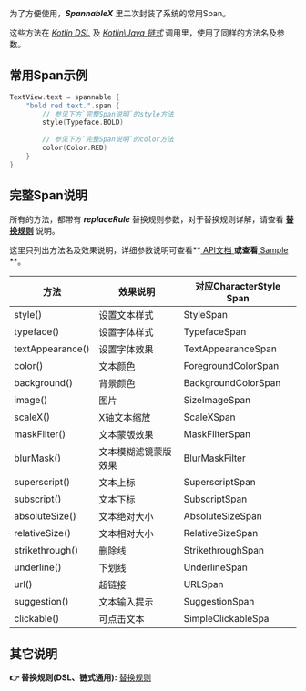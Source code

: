 为了方便使用，***SpannableX*** 里二次封装了系统的常用Span。

这些方法在 *[Kotlin DSL](https://txca.github.io/SpannableX/dsl/)* 及 *[Kotlin\Java 链式](https://txca.github.io/SpannableX/chain/)* 调用里，使用了同样的方法名及参数。

## 常用Span示例

```kotlin
TextView.text = spannable {
	"bold red text.".span {
        // 参见下方`完整Span说明`的style方法
		style(Typeface.BOLD)
        
        // 参见下方`完整Span说明`的color方法
		color(Color.RED)
	}
}
```


## 完整Span说明

所有的方法，都带有 ***replaceRule*** 替换规则参数，对于替换规则详解，请查看 **[替换规则](https://txca.github.io/SpannableX/replace/)** 说明。

这里只列出方法名及效果说明，详细参数说明可查看**[ API文档 ](https://txca.github.io/SpannableX/api/)**或查看**[ Sample ](https://github.com/TxcA/SpannableX/blob/master/app/src/main/java/com/itxca/sample/spannable/KotlinFragment.kt)**。

| 方法             | 效果说明             | 对应CharacterStyle Span |
| ---------------- | -------------------- | ----------------------- |
| style()          | 设置文本样式         | StyleSpan               |
| typeface()       | 设置字体样式         | TypefaceSpan            |
| textAppearance() | 设置字体效果         | TextAppearanceSpan      |
| color()          | 文本颜色             | ForegroundColorSpan     |
| background()     | 背景颜色             | BackgroundColorSpan     |
| image()          | 图片                 | SizeImageSpan           |
| scaleX()         | X轴文本缩放          | ScaleXSpan              |
| maskFilter()     | 文本蒙版效果         | MaskFilterSpan          |
| blurMask()       | 文本模糊滤镜蒙版效果 | BlurMaskFilter          |
| superscript()    | 文本上标             | SuperscriptSpan         |
| subscript()      | 文本下标             | SubscriptSpan           |
| absoluteSize()   | 文本绝对大小         | AbsoluteSizeSpan        |
| relativeSize()   | 文本相对大小         | RelativeSizeSpan        |
| strikethrough()  | 删除线               | StrikethroughSpan       |
| underline()      | 下划线               | UnderlineSpan           |
| url()            | 超链接               | URLSpan                 |
| suggestion()     | 文本输入提示         | SuggestionSpan          |
| clickable()      | 可点击文本           | SimpleClickableSpa      |


## 其它说明

**👉 替换规则(DSL、链式通用):** [替换规则](https://txca.github.io/SpannableX/replace/)